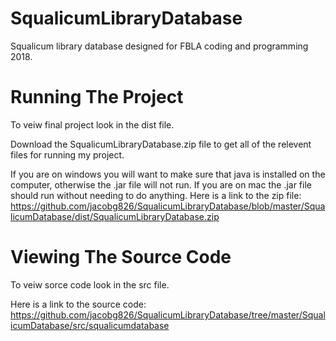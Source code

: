 # SqualicumLibraryDatabase
Squalicum library database designed for FBLA coding and programming 2018.



# Running The Project
To veiw final project look in the dist file.

Download the SqualicumLibraryDatabase.zip file to get all of the relevent files for running my project.

If you are on windows you will want to make sure that java is installed on the computer, otherwise the .jar file will not run.
If you are on mac the .jar file should run without needing to do anything.
Here is a link to the zip file: https://github.com/jacobg826/SqualicumLibraryDatabase/blob/master/SqualicumDatabase/dist/SqualicumLibraryDatabase.zip


# Viewing The Source Code
To veiw sorce code look in the src file.

Here is a link to the source code:
https://github.com/jacobg826/SqualicumLibraryDatabase/tree/master/SqualicumDatabase/src/squalicumdatabase
